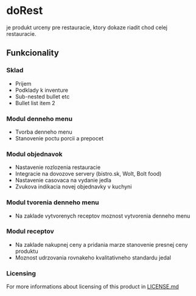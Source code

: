 # doRest
je produkt urceny pre restauracie, ktory dokaze riadit chod celej restauracie. 
## Funkcionality

### Sklad
* Prijem
* Podklady k inventure
* Sub-nested bullet etc
* Bullet list item 2

### Modul denneho menu
* Tvorba denneho menu
* Stanovenie poctu porcii a prepocet

### Modul objednavok
* Nastavenie rozlozenia restauracie
* Integracie na dovozove servery (bistro.sk, Wolt, Bolt food)
* Nastavenie casovaca na vydanie jedla
* Zvukova indikacia novej objednavky v kuchyni

### Modul tvorenia denneho menu
* Na zaklade vytvorenych receptov moznost vytvorenia denneho menu
### Modul receptov
* Na zaklade nakupnej ceny a pridania marze stanovenie presnej ceny produktu
* Moznost udrzovania rovnakeho kvalitativneho standardu jedal


### Licensing
For more informations about licensing of this product in [LICENSE.md](LICENSE.md)
